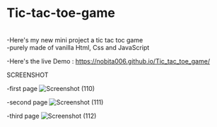# Tic-tac-toe-game
<br />
-Here's my new mini project a tic tac toc game 
<br />
-purely made of vanilla Html, Css and JavaScript 
<br />

-Here's the live Demo : https://nobita006.github.io/Tic_tac_toe_game/

SCREENSHOT

-first page
![Screenshot (110)](https://user-images.githubusercontent.com/110232335/228746691-0950ecd3-abc6-4b2f-b490-0eba0a1eb0c1.png)

-second page
![Screenshot (111)](https://user-images.githubusercontent.com/110232335/228746759-8c3d4fdb-12a2-421d-ab95-d00c6c8670d5.png)

-third page
![Screenshot (112)](https://user-images.githubusercontent.com/110232335/228746774-032e3860-3ed0-4ccc-af6b-846843062821.png)

